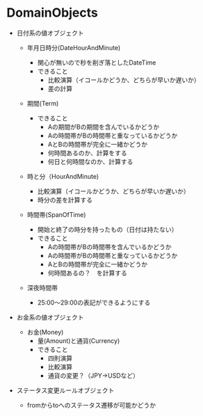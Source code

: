# DomainObjects


- 日付系の値オブジェクト
   - 年月日時分(DateHourAndMinute)
      - 関心が無いので秒を削ぎ落としたDateTime
      - できること
         - 比較演算（イコールかどうか、どちらが早いか遅いか）
         - 差の計算
   - 期間(Term)
      - できること
         - Aの期間がBの期間を含んでいるかどうか
         - Aの時間帯がBの時間帯と重なっているかどうか
         - AとBの時間帯が完全に一緒かどうか
         - 何時間あるのか、計算をする
         - 何日と何時間なのか、計算する

   - 時と分（HourAndMinute)
      - 比較演算（イコールかどうか、どちらが早いか遅いか）
      - 時分の差を計算する
   - 時間帯(SpanOfTime)
      - 開始と終了の時分を持ったもの（日付は持たない）
      - できること
         - Aの時間帯がBの時間帯を含んでいるかどうか
         - Aの時間帯がBの時間帯と重なっているかどうか
         - AとBの時間帯が完全に一緒かどうか
         - 何時間あるの？　を計算する

  - 深夜時間帯
    - 25:00〜29:00の表記ができるようにする

- お金系の値オブジェクト
   - お金(Money)
      - 量(Amount)と通貨(Currency)
      - できること
         - 四則演算
         - 比較演算
         - 通貨の変更？（JPY→USDなど）

- ステータス変更ルールオブジェクト
   - fromからtoへのステータス遷移が可能かどうか
